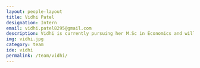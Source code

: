 ```yaml
---
layout: people-layout
title: Vidhi Patel
designation: Intern
email: vidhi.patel8295@gmail.com
description: Vidhi is currently pursuing her M.Sc in Economics and will be specializing in the area of Urban Development from Symbiosis School of Economics, Pune. She also holds bachelor’s degree in Economic (Hons) from Christ University. She has a deep interest in theatre and she engages in social service initiatives in her free time.
img: vidhi.jpg
category: team
ide: vidhi
permalink: /team/vidhi/
---
```

